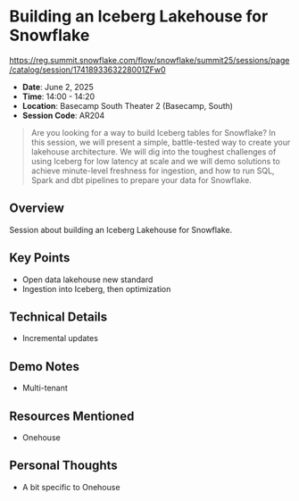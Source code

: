 # Building an Iceberg Lakehouse for Snowflake

https://reg.summit.snowflake.com/flow/snowflake/summit25/sessions/page/catalog/session/1741893363228001ZFw0

- **Date**: June 2, 2025
- **Time**: 14:00 - 14:20
- **Location**: Basecamp South Theater 2 (Basecamp, South)
- **Session Code**: AR204

> Are you looking for a way to build Iceberg tables for Snowflake? In this session, we will present a simple, battle-tested way to create your lakehouse architecture. We will dig into the toughest challenges of using Iceberg for low latency at scale and we will demo solutions to achieve minute-level freshness for ingestion, and how to run SQL, Spark and dbt pipelines to prepare your data for Snowflake.

## Overview

Session about building an Iceberg Lakehouse for Snowflake.

## Key Points

- Open data lakehouse new standard
- Ingestion into Iceberg, then optimization

## Technical Details

- Incremental updates

## Demo Notes

- Multi-tenant

## Resources Mentioned

- Onehouse

## Personal Thoughts

- A bit specific to Onehouse
